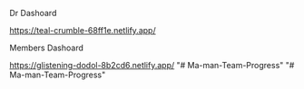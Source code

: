 Dr Dashoard 

https://teal-crumble-68ff1e.netlify.app/

Members Dashoard

https://glistening-dodol-8b2cd6.netlify.app/
"# Ma-man-Team-Progress" 
"# Ma-man-Team-Progress" 
